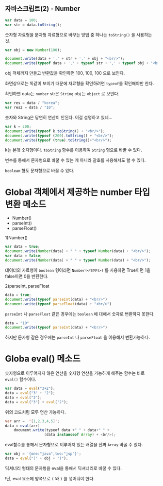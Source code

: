 ## 자바스크립트(2) - Number



```javascript
var data = 100;
var str = data.toString();
```



숫자형 자료형을 문자형 자료형으로 바꾸는 방법 중 하나는 `toString()` 을 사용하는 것. 



```javascript
var obj = new Number(100);

document.write(data + ',' + str + ',' + obj + "<br/>");
document.write(typeof data + ',' + typeof str + ',' + typeof obj + "<br/>");
```



obj 객체까지 만들고 반환값을 확인하면 100, 100, 100 으로 보인다.

화면상으로는 똑같이 보이기 때문에 자료형을 확인하려면 `typeof`를 확인해야만 한다.

확인하면 data는 `number` str은 `String` obj 는 `object` 로 보인다.

  

```javascript
var res = data / "korea";
var res2 = data / "10";
```



숫자와 String은 당연히 연산이 안된다. 이걸 설명하고 있네...



```javascript
var k = 200;
document.write(typeof k.toString() + "<br/>");
document.write(typeof (200).toString() + "<br/>");
document.write(typeof (true).toString()+"<br/>");
```



k는 본래 숫자형이다. `toString` 함수를 이용하여 `String` 형으로 바꿀 수 있다. 

변수를 통해서 문자형으로 바꿀 수 있는 게 아니라 괄호를 사용해서도 할 수 있다.

`boolean` 형도 문자형으로 바꿀 수 있다.



# Global 객체에서 제공하는 number 타입 변환 메소드





- Number()
- parseInt()
- parseFloat()



1)Number()

```javascript
var data = true;
document.write(Number(data) + " " + typeof Number(data) + "<br/>");
var data = false;
document.write(Number(data) + " " + typeof Number(data) + "<br/>");
```



데이터의 자료형이 `boolean` 형이라면 `Number(<데이터>)` 를 사용하면 True이면 1을 false이면 0을 반환한다.

  

2)parseInt, parseFloat

```javascript
data = true;
document.write(typeof parseInt(data) + "<br/>")
document.write(typeof parseFloat(data) + "<br/>")
```



`parseInt`  나 `parseFloat`  같은 경우에는 `boolean` 에 대해서 숫자로 변환하지 못한다.



```javascript
data = "10"
document.write(typeof parseInt(data) + "<br/>")
```



하지만 문자형 같은 경우에는 `parseInt` 나 `parseFloat` 을 이용해서 변환가능하다.



# Globa eval() 메소드



숫자형으로 이루어지지 않은 연산을 숫자형 연산을 가능하게 해주는 함수는 바로 `eval()` 함수이다.



```javascript
var data = eval("3+2");
data = eval("3" + "2");
data = eval("3");
data = eval("3") + eval("2");
```



위의 코드처럼 모두 연산 가능하다.



```java
var arr =  '[1,2,3,4,5]';
data = eval(arr)
    document.write(typeof data +" " + data+" " +
                  (data instanceof Array) + <br/>);
```



eval함수를 통해서 문자형으로 이루어져 있는 배열을 진짜 `Array` 바꿀 수 있다.



```javascript
var obj = '{one:"java",two:"jsp"}';
data = eval("(" + obj + ")");

```



딕셔너리 형태의 문자형을 eval을 통해서 딕셔너리로 바꿀 수 있다. 

!단, eval 요소에 양쪽으로 `(` 와 `)` 를 넣어줘야 한다.

 